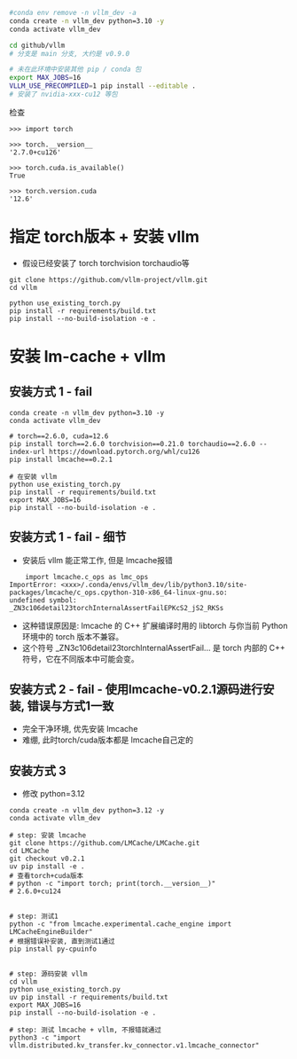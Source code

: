 ```bash
#conda env remove -n vllm_dev -a
conda create -n vllm_dev python=3.10 -y
conda activate vllm_dev

cd github/vllm
# 分支是 main 分支, 大约是 v0.9.0

# 未在此环境中安装其他 pip / conda 包
export MAX_JOBS=16
VLLM_USE_PRECOMPILED=1 pip install --editable .
# 安装了 nvidia-xxx-cu12 等包
```

检查

```
>>> import torch

>>> torch.__version__
'2.7.0+cu126'

>>> torch.cuda.is_available()
True

>>> torch.version.cuda
'12.6'
```

# 指定 torch版本 + 安装 vllm

- 假设已经安装了 torch torchvision torchaudio等

```
git clone https://github.com/vllm-project/vllm.git
cd vllm

python use_existing_torch.py
pip install -r requirements/build.txt
pip install --no-build-isolation -e .
```

# 安装 lm-cache + vllm

## 安装方式 1 - fail

```
conda create -n vllm_dev python=3.10 -y
conda activate vllm_dev

# torch==2.6.0, cuda=12.6
pip install torch==2.6.0 torchvision==0.21.0 torchaudio==2.6.0 --index-url https://download.pytorch.org/whl/cu126
pip install lmcache==0.2.1

# 在安装 vllm
python use_existing_torch.py
pip install -r requirements/build.txt
export MAX_JOBS=16
pip install --no-build-isolation -e .
```

## 安装方式 1 - fail - 细节

- 安装后 vllm 能正常工作, 但是 lmcache报错

```text
    import lmcache.c_ops as lmc_ops
ImportError: <xxx>/.conda/envs/vllm_dev/lib/python3.10/site-packages/lmcache/c_ops.cpython-310-x86_64-linux-gnu.so: 
undefined symbol: _ZN3c106detail23torchInternalAssertFailEPKcS2_jS2_RKSs
```

- 这种错误原因是: lmcache 的 C++ 扩展编译时用的 libtorch 与你当前 Python 环境中的 torch 版本不兼容。
- 这个符号 _ZN3c106detail23torchInternalAssertFail... 是 torch 内部的 C++ 符号，它在不同版本中可能会变。

## 安装方式 2 - fail - 使用lmcache-v0.2.1源码进行安装, 错误与方式1一致

- 完全干净环境, 优先安装 lmcache
- 难绷, 此时torch/cuda版本都是 lmcache自己定的

## 安装方式 3

- 修改 python=3.12

```
conda create -n vllm_dev python=3.12 -y
conda activate vllm_dev

# step: 安装 lmcache
git clone https://github.com/LMCache/LMCache.git
cd LMCache
git checkout v0.2.1
uv pip install -e .
# 查看torch+cuda版本
# python -c "import torch; print(torch.__version__)" 
# 2.6.0+cu124


# step: 测试1
python -c "from lmcache.experimental.cache_engine import LMCacheEngineBuilder"
# 根据错误补安装, 直到测试1通过 
pip install py-cpuinfo


# step: 源码安装 vllm
cd vllm
python use_existing_torch.py
uv pip install -r requirements/build.txt
export MAX_JOBS=16
pip install --no-build-isolation -e .

# step: 测试 lmcache + vllm, 不报错就通过
python3 -c "import vllm.distributed.kv_transfer.kv_connector.v1.lmcache_connector"
```